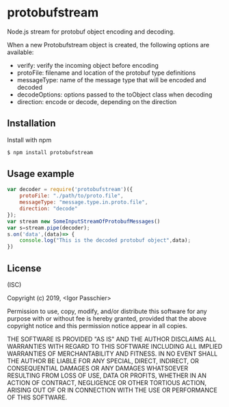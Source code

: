 protobufstream
======

Node.js stream for protobuf object encoding and decoding.

When a new Protobufstream object is created, the following options are available:
 * verify: verify the incoming object before encoding
 * protoFile: filename and location of the protobuf type definitions
 * messageType: name of the message type that will be encoded and decoded
 * decodeOptions: options passed to the toObject class when decoding
 * direction: encode or decode, depending on the direction

Installation
------------

Install with npm

```bash
$ npm install protobufstream
```

Usage example
-------------

```javascript
var decoder = require('protobufstream')({
    protoFile: "./path/to/proto.file",
    messageType: "message.type.in.proto.file",
    direction: "decode"
});
var stream new SomeInputStreamOfProtobufMessages()
var s=stream.pipe(decoder);
s.on('data',(data)=> {
    console.log("This is the decoded protobuf object",data);
})
```

License
-------
(ISC)

Copyright (c) 2019,  &lt;Igor Passchier&gt;

Permission to use, copy, modify, and/or distribute this software for any
purpose with or without fee is hereby granted, provided that the above
copyright notice and this permission notice appear in all copies.

THE SOFTWARE IS PROVIDED "AS IS" AND THE AUTHOR DISCLAIMS ALL WARRANTIES
WITH REGARD TO THIS SOFTWARE INCLUDING ALL IMPLIED WARRANTIES OF
MERCHANTABILITY AND FITNESS. IN NO EVENT SHALL THE AUTHOR BE LIABLE FOR
ANY SPECIAL, DIRECT, INDIRECT, OR CONSEQUENTIAL DAMAGES OR ANY DAMAGES
WHATSOEVER RESULTING FROM LOSS OF USE, DATA OR PROFITS, WHETHER IN AN
ACTION OF CONTRACT, NEGLIGENCE OR OTHER TORTIOUS ACTION, ARISING OUT OF
OR IN CONNECTION WITH THE USE OR PERFORMANCE OF THIS SOFTWARE.
